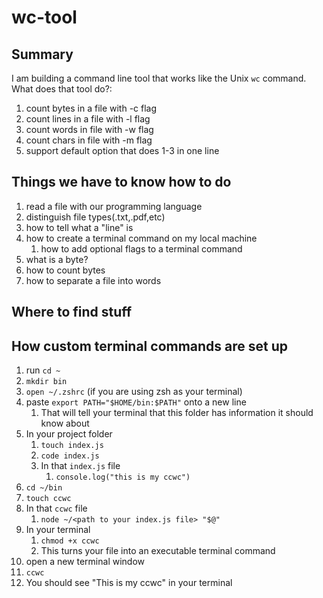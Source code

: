 # wc-tool

## Summary

I am building a command line tool that works like the Unix `wc` command. What does that tool do?:

1. count bytes in a file with -c flag
2. count lines in a file with -l flag
3. count words in file with -w flag
4. count chars in file with -m flag
5. support default option that does 1-3 in one line

## Things we have to know how to do

1. read a file with our programming language
2. distinguish file types(.txt,.pdf,etc)
3. how to tell what a "line" is
4. how to create a terminal command on my local machine
    1. how to add optional flags to a terminal command
5. what is a byte?
6. how to count bytes
7. how to separate a file into words

## Where to find stuff

## How custom terminal commands are set up

1. run `cd ~`
2. `mkdir bin`
3. `open ~/.zshrc` (if you are using zsh as your terminal)
4. paste `export PATH="$HOME/bin:$PATH"` onto a new line
    1. That will tell your terminal that this folder has information it should know about
5. In your project folder
    1. `touch index.js`
    2. `code index.js`
    3. In that `index.js` file
        1. `console.log("this is my ccwc")`
6. `cd ~/bin`
7. `touch ccwc`
8. In that `ccwc` file
    1. `node ~/<path to your index.js file> "$@"`
9. In your terminal
    1. `chmod +x ccwc`
    2. This turns your file into an executable terminal command
10. open a new terminal window
11. `ccwc`
12. You should see "This is my ccwc" in your terminal
